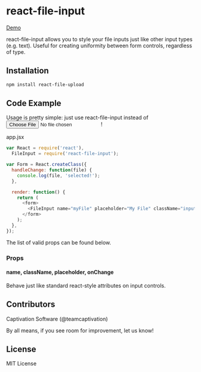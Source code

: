 react-file-input
============
[Demo](https://captivationsoftware.github.io/react-file-input)

react-file-input allows you to style your file inputs just like other input types (e.g. text). Useful for creating uniformity between form controls, regardless of type.

## Installation
```sh
npm install react-file-upload
```

## Code Example
Usage is pretty simple: just use react-file-input instead of <input type="file" />!

app.jsx
```js
var React = require('react'),
  FileInput = require('react-file-input');

var Form = React.createClass({
  handleChange: function(file) {
    console.log(file, 'selected!');
  },

  render: function() {
    return (
      <form>
        <FileInput name="myFile" placeholder="My File" className="inputClass" onChange={this.handleChange} />
      </form>
    );
  },
});

```

The list of valid props can be found below.

### Props

#### name, className, placeholder, onChange
Behave just like standard react-style attributes on input controls.

## Contributors

Captivation Software (@teamcaptivation)

By all means, if you see room for improvement, let us know!


## License

MIT License
